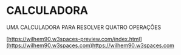 # CALCULADORA
 UMA CALCULADORA PARA RESOLVER QUATRO OPERAÇÕES

 [https://wilhem90.w3spaces-preview.com/index.html](https://wilhem90.w3spaces.com)https://wilhem90.w3spaces.com
